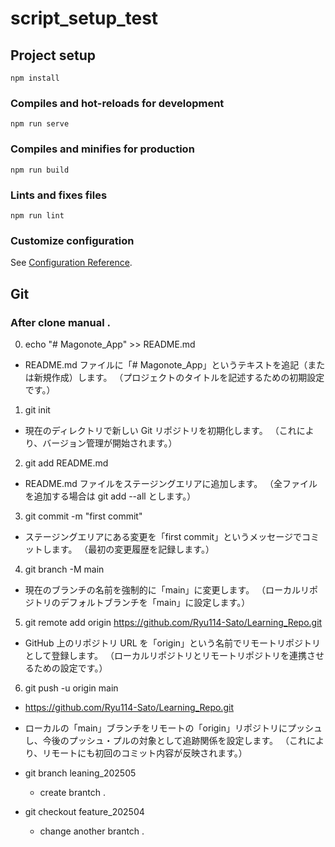 # script_setup_test

## Project setup

```
npm install
```

### Compiles and hot-reloads for development

```
npm run serve
```

### Compiles and minifies for production

```
npm run build
```

### Lints and fixes files

```
npm run lint
```

### Customize configuration

See [Configuration Reference](https://cli.vuejs.org/config/).

## Git

### After clone manual .

0. echo "# Magonote_App" >> README.md

- README.md ファイルに「# Magonote_App」というテキストを追記（または新規作成）します。
  （プロジェクトのタイトルを記述するための初期設定です。）

1. git init

- 現在のディレクトリで新しい Git リポジトリを初期化します。
  （これにより、バージョン管理が開始されます。）

2. git add README.md

- README.md ファイルをステージングエリアに追加します。
  （全ファイルを追加する場合は git add --all とします。）

3. git commit -m "first commit"

- ステージングエリアにある変更を「first commit」というメッセージでコミットします。
  （最初の変更履歴を記録します。）

4. git branch -M main

- 現在のブランチの名前を強制的に「main」に変更します。
  （ローカルリポジトリのデフォルトブランチを「main」に設定します。）

5. git remote add origin https://github.com/Ryu114-Sato/Learning_Repo.git

- GitHub 上のリポジトリ URL を「origin」という名前でリモートリポジトリとして登録します。
  （ローカルリポジトリとリモートリポジトリを連携させるための設定です。）

6. git push -u origin main

- https://github.com/Ryu114-Sato/Learning_Repo.git

- ローカルの「main」ブランチをリモートの「origin」リポジトリにプッシュし、今後のプッシュ・プルの対象として追跡関係を設定します。
  （これにより、リモートにも初回のコミット内容が反映されます。）

- git branch leaning_202505

  - create brantch .

- git checkout feature_202504
  - change another brantch .
